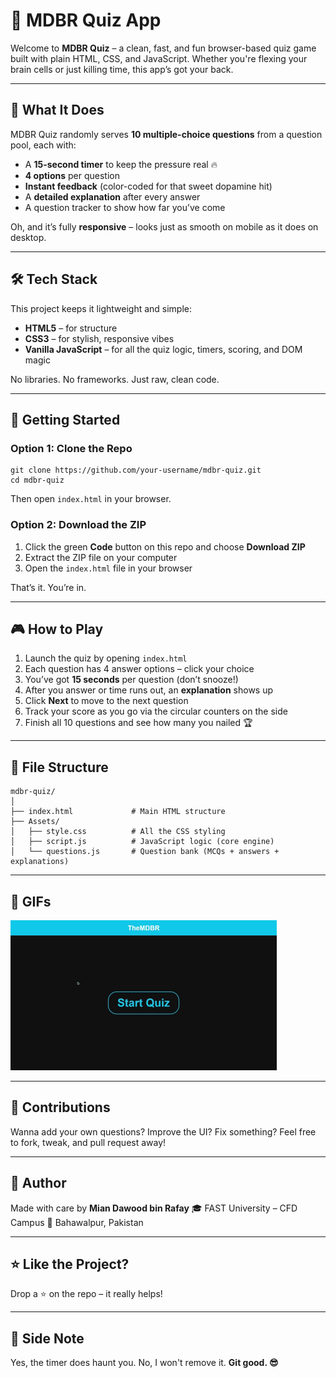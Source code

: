 # 🧠 MDBR Quiz App

Welcome to **MDBR Quiz** – a clean, fast, and fun browser-based quiz game built with plain HTML, CSS, and JavaScript. Whether you're flexing your brain cells or just killing time, this app’s got your back.

---

## 🎯 What It Does

MDBR Quiz randomly serves **10 multiple-choice questions** from a question pool, each with:

* A **15-second timer** to keep the pressure real 🔥
* **4 options** per question
* **Instant feedback** (color-coded for that sweet dopamine hit)
* A **detailed explanation** after every answer
* A question tracker to show how far you’ve come

Oh, and it’s fully **responsive** – looks just as smooth on mobile as it does on desktop.

---

## 🛠️ Tech Stack

This project keeps it lightweight and simple:

* **HTML5** – for structure
* **CSS3** – for stylish, responsive vibes
* **Vanilla JavaScript** – for all the quiz logic, timers, scoring, and DOM magic

No libraries. No frameworks. Just raw, clean code.

---

## 🚀 Getting Started

### Option 1: Clone the Repo

```
git clone https://github.com/your-username/mdbr-quiz.git
cd mdbr-quiz
```

Then open `index.html` in your browser.

### Option 2: Download the ZIP

1. Click the green **Code** button on this repo and choose **Download ZIP**
2. Extract the ZIP file on your computer
3. Open the `index.html` file in your browser

That’s it. You’re in.

---

## 🎮 How to Play

1. Launch the quiz by opening `index.html`
2. Each question has 4 answer options – click your choice
3. You’ve got **15 seconds** per question (don’t snooze!)
4. After you answer or time runs out, an **explanation** shows up
5. Click **Next** to move to the next question
6. Track your score as you go via the circular counters on the side
7. Finish all 10 questions and see how many you nailed 🏆

---

## 📁 File Structure

```
mdbr-quiz/
│
├── index.html             # Main HTML structure  
├── Assets/
│   ├── style.css          # All the CSS styling  
│   ├── script.js          # JavaScript logic (core engine)  
│   └── questions.js       # Question bank (MCQs + answers + explanations)  
```

---

## 📸 GIFs

![MDBR Quiz Demo](./Assets/demo.gif)

---

## 🤝 Contributions

Wanna add your own questions? Improve the UI? Fix something?
Feel free to fork, tweak, and pull request away!

---

## 📢 Author

Made with care by **Mian Dawood bin Rafay**
🎓 FAST University – CFD Campus
📍 Bahawalpur, Pakistan

---

## ⭐ Like the Project?

Drop a ⭐ on the repo – it really helps!

---

## 🧩 Side Note

Yes, the timer does haunt you.
No, I won't remove it.
**Git good. 😎**